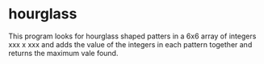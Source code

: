 # hourglass
This program looks for hourglass shaped patters in a 6x6 array of integers 
xxx
 x
xxx
and adds the value of the integers in each pattern together and returns the maximum vale found.
